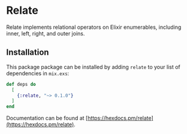 # Relate

Relate implements relational operators on Elixir enumerables,
including inner, left, right, and outer joins.

## Installation

This package package can be installed by adding `relate` to your
list of dependencies in `mix.exs`:

```elixir
def deps do
  [
    {:relate, "~> 0.1.0"}
  ]
end
```

Documentation can be found at
[https://hexdocs.pm/relate](https://hexdocs.pm/relate).
